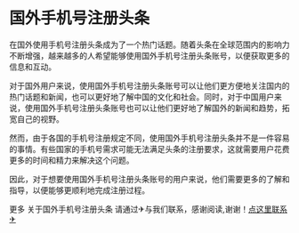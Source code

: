 # 国外手机号注册头条

在国外使用手机号注册头条成为了一个热门话题。随着头条在全球范围内的影响力不断增强，越来越多的人希望能够使用国外手机号注册头条账号，以便获取更多的信息和互动。

对于国外用户来说，使用国外手机号注册头条账号可以让他们更方便地关注国内的热门话题和新闻，也可以更好地了解中国的文化和社会。同时，对于中国用户来说，使用国外手机号注册头条账号也可以让他们更好地了解国外的新闻和趋势，拓宽自己的视野。

然而，由于各国的手机号注册规定不同，使用国外手机号注册头条并不是一件容易的事情。有些国家的手机号需求可能无法满足头条的注册要求，这就需要用户花费更多的时间和精力来解决这个问题。

因此，对于想要使用国外手机号注册头条账号的用户来说，他们需要更多的了解和指导，以便能够更顺利地完成注册过程。

更多 关于国外手机号注册头条 请通过✈与我们联系，感谢阅读,谢谢！[点这里联系✈](https://sms.k02.cc)